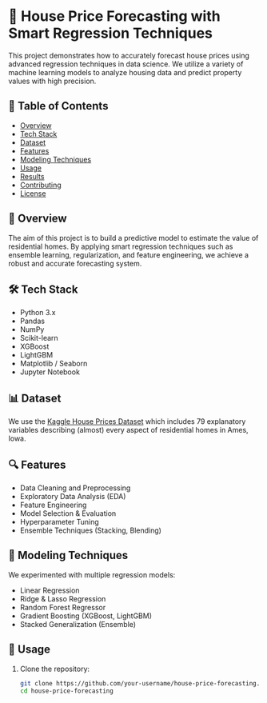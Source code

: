 # 🏡 House Price Forecasting with Smart Regression Techniques

This project demonstrates how to accurately forecast house prices using advanced regression techniques in data science. We utilize a variety of machine learning models to analyze housing data and predict property values with high precision.

## 📌 Table of Contents

- [Overview](#overview)
- [Tech Stack](#tech-stack)
- [Dataset](#dataset)
- [Features](#features)
- [Modeling Techniques](#modeling-techniques)
- [Usage](#usage)
- [Results](#results)
- [Contributing](#contributing)
- [License](#license)

## 🧠 Overview

The aim of this project is to build a predictive model to estimate the value of residential homes. By applying smart regression techniques such as ensemble learning, regularization, and feature engineering, we achieve a robust and accurate forecasting system.

## 🛠 Tech Stack

- Python 3.x
- Pandas
- NumPy
- Scikit-learn
- XGBoost
- LightGBM
- Matplotlib / Seaborn
- Jupyter Notebook

## 📊 Dataset

We use the [Kaggle House Prices Dataset](https://www.kaggle.com/competitions/house-prices-advanced-regression-techniques) which includes 79 explanatory variables describing (almost) every aspect of residential homes in Ames, Iowa.

## 🔍 Features

- Data Cleaning and Preprocessing
- Exploratory Data Analysis (EDA)
- Feature Engineering
- Model Selection & Evaluation
- Hyperparameter Tuning
- Ensemble Techniques (Stacking, Blending)

## 🤖 Modeling Techniques

We experimented with multiple regression models:

- Linear Regression
- Ridge & Lasso Regression
- Random Forest Regressor
- Gradient Boosting (XGBoost, LightGBM)
- Stacked Generalization (Ensemble)

## 🚀 Usage

1. Clone the repository:
   ```bash
   git clone https://github.com/your-username/house-price-forecasting.git
   cd house-price-forecasting
